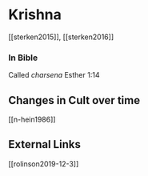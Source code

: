 # Krishna
[[sterken2015]], [[sterken2016]]

### In Bible
Called *charsena* Esther 1:14


## Changes in Cult over time
[[n-hein1986]]


## External Links
[[rolinson2019-12-3]]